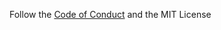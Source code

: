 Follow the [Code of Conduct](https://github.com/CertifiedRice/certifiedrice.github.io/blob/main/CODE_OF_CONDUCT.md) and the MIT License
